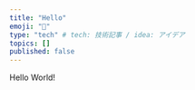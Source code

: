 ```yaml
---
title: "Hello"
emoji: "🎉"
type: "tech" # tech: 技術記事 / idea: アイデア
topics: []
published: false
---
```


Hello World!
